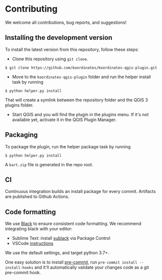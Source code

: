 # Contributing

We welcome all contributions, bug reports, and suggestions!

## Installing the development version

To install the latest version from this repository, follow these steps:

- Clone this repository using `git clone`.

```console
$ git clone https://github.com/koordinates/koordinates-qgis-plugin.git
```
- Move to the `koordinates-qgis-plugin` folder and run the helper install task by running

```console
$ python helper.py install
```

That will create a symlink between the repository folder and the QGIS 3 plugins folder.

- Start QGIS and you will find the plugin in the plugins menu. If it's not available yet, activate it in the QGIS Plugin Manager.


## Packaging

To package the plugin, run the helper package task by running

```console
$ python helper.py install
```

A `kart.zip` file is generated in the repo root.

## CI

Continuous integration builds an install package for every commit. Artifacts are published to Github Actions.

## Code formatting

We use [Black](https://github.com/psf/black) to ensure consistent code formatting. We recommend integrating black with your editor:

* Sublime Text: install [sublack](https://packagecontrol.io/packages/sublack) via Package Control
* VSCode [instructions](https://code.visualstudio.com/docs/python/editing#_formatting)

We use the default settings, and target python 3.7+.

One easy solution is to install [pre-commit](https://pre-commit.com), run `pre-commit install --install-hooks` and it'll automatically validate your changes code as a git pre-commit hook.

